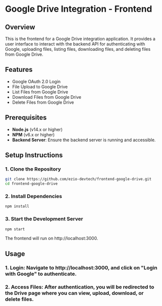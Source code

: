 
# Google Drive Integration - Frontend

## Overview

This is the frontend for a Google Drive integration application. It provides a user interface to interact with the backend API for authenticating with Google, uploading files, listing files, downloading files, and deleting files from Google Drive.

## Features

- Google OAuth 2.0 Login
- File Upload to Google Drive
- List Files from Google Drive
- Download Files from Google Drive
- Delete Files from Google Drive

## Prerequisites

- **Node.js** (v14.x or higher)
- **NPM** (v6.x or higher)
- **Backend Server**: Ensure the backend server is running and accessible.

## Setup Instructions

### 1. Clone the Repository

```bash
git clone https://github.com/ezio-devtech/frontend-google-drive.git
cd frontend-google-drive
```
### 2. Install Dependencies
```bash
npm install
```
### 3. Start the Development Server
```bash
npm start
```
The frontend will run on http://localhost:3000.


## Usage
### 1. Login: Navigate to http://localhost:3000, and click on "Login with Google" to authenticate.
### 2. Access Files: After authentication, you will be redirected to the Drive page where you can view, upload, download, or delete files.
